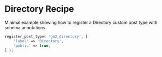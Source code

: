 # Directory Recipe

Minimal example showing how to register a Directory custom post type with schema annotations.

```php
register_post_type( 'gm2_directory', [
    'label' => 'Directory',
    'public' => true,
] );
```
